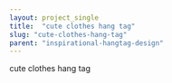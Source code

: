 ```yaml
---
layout: project_single
title:  "cute clothes hang tag"
slug: "cute-clothes-hang-tag"
parent: "inspirational-hangtag-design"
---
```

cute clothes hang tag